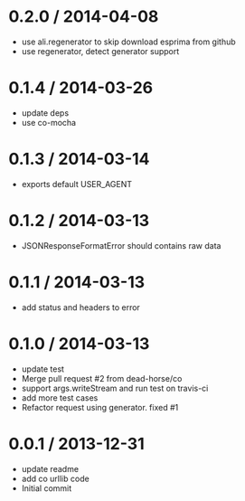 
0.2.0 / 2014-04-08
==================

 * use ali.regenerator to skip download esprima from github
 * use regenerator, detect generator support

0.1.4 / 2014-03-26
==================

 * update deps
 * use co-mocha

0.1.3 / 2014-03-14 
==================

  * exports default USER_AGENT

0.1.2 / 2014-03-13 
==================

  * JSONResponseFormatError should contains raw data

0.1.1 / 2014-03-13 
==================

  * add status and headers to error

0.1.0 / 2014-03-13
==================

  * update test
  * Merge pull request #2 from dead-horse/co
  * support args.writeStream and run test on travis-ci
  * add more test cases
  * Refactor request using generator. fixed #1

0.0.1 / 2013-12-31
==================

  * update readme
  * add co urllib code
  * Initial commit

